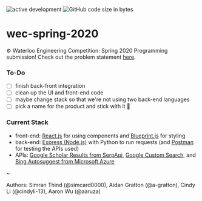 ![active development](https://img.shields.io/badge/active%20dev-on%20hold-yellow.svg)
![GitHub code size in bytes](https://img.shields.io/github/languages/code-size/simcard0000/wec-spring-2020.svg)
# wec-spring-2020
⚙ Waterloo Engineering Competition: Spring 2020 Programming submission! Check out the problem statement [here](/WECS20_ProgrammingPkg-final.pdf).

### To-Do

- [ ] finish back-front integration
- [ ] clean up the UI and front-end code
- [ ] maybe change stack so that we're not using two back-end languages
- [ ] pick a name for the product and stick with it 🤣

### Current Stack

* front-end: [React.js](https://reactjs.org/) for using components and [Blueprint.js](https://blueprintjs.com/) for styling
* back-end: [Express (Node.js)](https://expressjs.com/) with Python to run requests (and [Postman](https://www.postman.com/) for testing the APIs used)
* APIs: [Google Scholar Results from SerpApi](https://serpapi.com/google-scholar-api), [Google Custom Search](https://developers.google.com/custom-search/v1/using_rest), and [Bing Autosuggest from Microsoft Azure](https://azure.microsoft.com/en-us/services/cognitive-services/autosuggest/)

~

Authors: Simran Thind (@simcard0000), Aidan Gratton (@a-gratton), Cindy Li (@cindyli-13), Aaron Wu (@aaruza)
